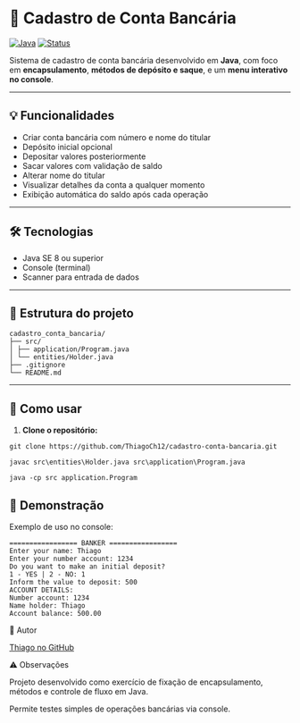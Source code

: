# 🏦 Cadastro de Conta Bancária

[![Java](https://img.shields.io/badge/Java-17-blue?logo=java&logoColor=white)](https://www.java.com/)
[![Status](https://img.shields.io/badge/Status-Concluído-brightgreen)]()

Sistema de cadastro de conta bancária desenvolvido em **Java**, com foco em **encapsulamento**, **métodos de depósito e saque**, e um **menu interativo no console**.

---

## 💡 Funcionalidades

- Criar conta bancária com número e nome do titular
- Depósito inicial opcional
- Depositar valores posteriormente
- Sacar valores com validação de saldo
- Alterar nome do titular
- Visualizar detalhes da conta a qualquer momento
- Exibição automática do saldo após cada operação

---

## 🛠 Tecnologias

- Java SE 8 ou superior  
- Console (terminal)  
- Scanner para entrada de dados  

---

## 📂 Estrutura do projeto
````
cadastro_conta_bancaria/
├── src/
│ ├── application/Program.java
│ └── entities/Holder.java
├── .gitignore
└── README.md

````
---

## 🚀 Como usar

1. **Clone o repositório:**

```
git clone https://github.com/ThiagoCh12/cadastro-conta-bancaria.git

javac src\entities\Holder.java src\application\Program.java

java -cp src application.Program
````
## 📸 Demonstração

Exemplo de uso no console:
````
================= BANKER =================
Enter your name: Thiago
Enter your number account: 1234
Do you want to make an initial deposit?
1 - YES | 2 - NO: 1
Inform the value to deposit: 500
ACCOUNT DETAILS:
Number account: 1234
Name holder: Thiago
Account balance: 500.00
````
👤 Autor

[Thiago no GitHub](https://github.com/ThiagoCh12)

⚠️ Observações

Projeto desenvolvido como exercício de fixação de encapsulamento, métodos e controle de fluxo em Java.

Permite testes simples de operações bancárias via console.

